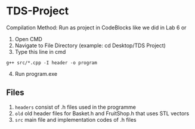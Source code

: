 # TDS-Project

Compilation Method:
Run as project in CodeBlocks like we did in Lab 6 or

1. Open CMD
2. Navigate to File Directory (example: cd Desktop/TDS Project)
3. Type this line in cmd

```
g++ src/*.cpp -I header -o program
```
4. Run program.exe


## Files 
1. `headers` consist of .h files used in the programme
2. `old` old header files for Basket.h and FruitShop.h that uses STL vectors
3. `src` main file and implementation codes of .h files

